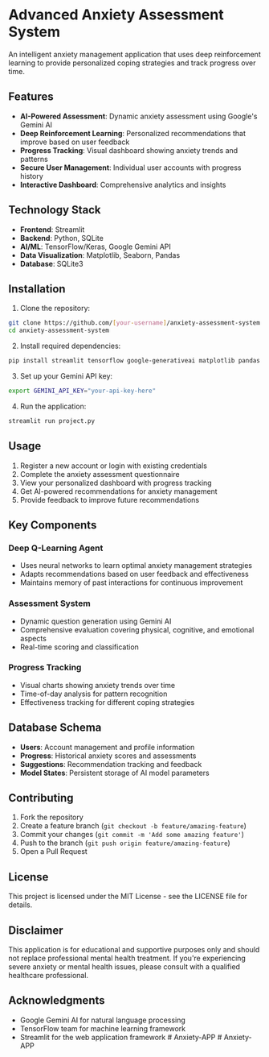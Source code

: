 # Advanced Anxiety Assessment System

An intelligent anxiety management application that uses deep reinforcement learning to provide personalized coping strategies and track progress over time.

## Features

- **AI-Powered Assessment**: Dynamic anxiety assessment using Google's Gemini AI
- **Deep Reinforcement Learning**: Personalized recommendations that improve based on user feedback
- **Progress Tracking**: Visual dashboard showing anxiety trends and patterns
- **Secure User Management**: Individual user accounts with progress history
- **Interactive Dashboard**: Comprehensive analytics and insights

## Technology Stack

- **Frontend**: Streamlit
- **Backend**: Python, SQLite
- **AI/ML**: TensorFlow/Keras, Google Gemini API
- **Data Visualization**: Matplotlib, Seaborn, Pandas
- **Database**: SQLite3

## Installation

1. Clone the repository:
```bash
git clone https://github.com/[your-username]/anxiety-assessment-system.git
cd anxiety-assessment-system
```

2. Install required dependencies:
```bash
pip install streamlit tensorflow google-generativeai matplotlib pandas seaborn numpy
```

3. Set up your Gemini API key:
```bash
export GEMINI_API_KEY="your-api-key-here"
```

4. Run the application:
```bash
streamlit run project.py
```

## Usage

1. Register a new account or login with existing credentials
2. Complete the anxiety assessment questionnaire
3. View your personalized dashboard with progress tracking
4. Get AI-powered recommendations for anxiety management
5. Provide feedback to improve future recommendations

## Key Components

### Deep Q-Learning Agent
- Uses neural networks to learn optimal anxiety management strategies
- Adapts recommendations based on user feedback and effectiveness
- Maintains memory of past interactions for continuous improvement

### Assessment System
- Dynamic question generation using Gemini AI
- Comprehensive evaluation covering physical, cognitive, and emotional aspects
- Real-time scoring and classification

### Progress Tracking
- Visual charts showing anxiety trends over time
- Time-of-day analysis for pattern recognition
- Effectiveness tracking for different coping strategies

## Database Schema

- **Users**: Account management and profile information
- **Progress**: Historical anxiety scores and assessments
- **Suggestions**: Recommendation tracking and feedback
- **Model States**: Persistent storage of AI model parameters

## Contributing

1. Fork the repository
2. Create a feature branch (`git checkout -b feature/amazing-feature`)
3. Commit your changes (`git commit -m 'Add some amazing feature'`)
4. Push to the branch (`git push origin feature/amazing-feature`)
5. Open a Pull Request

## License

This project is licensed under the MIT License - see the LICENSE file for details.

## Disclaimer

This application is for educational and supportive purposes only and should not replace professional mental health treatment. If you're experiencing severe anxiety or mental health issues, please consult with a qualified healthcare professional.

## Acknowledgments

- Google Gemini AI for natural language processing
- TensorFlow team for machine learning framework
- Streamlit for the web application framework
#   A n x i e t y - A P P 
 
 #   A n x i e t y - A P P 
 
 
